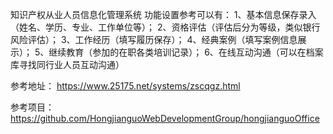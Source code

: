 知识产权从业人员信息化管理系统
功能设置参考可以有：
1、基本信息保存录入（姓名、学历、专业、工作单位等）；
2、资格评估（评估后分为等级，类似银行风险评估）；
3、工作经历（填写履历保存）；
4、经典案例（填写案例信息展示）；
5、继续教育（参加的在职各类培训记录）；
6、在线互动沟通（可以在档案库寻找同行业人员互动沟通）

参考地址：
https://www.25175.net/systems/zscqgz.html

参考项目：
https://github.com/HongjianguoWebDevelopmentGroup/hongjianguoOffice